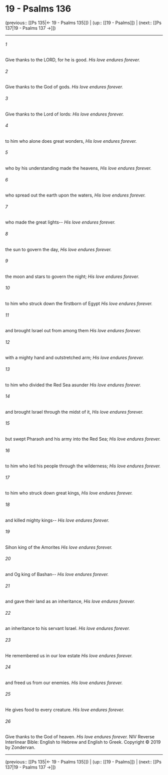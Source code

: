 # 19 - Psalms 136

(previous:: [[Ps 135|← 19 - Psalms 135]]) | (up:: [[19 - Psalms]]) | (next:: [[Ps 137|19 - Psalms 137 →]])

***


###### 1 
Give thanks to the LORD, for he is good. _His love endures forever._ 

###### 2 
Give thanks to the God of gods. _His love endures forever._ 

###### 3 
Give thanks to the Lord of lords: _His love endures forever._ 

###### 4 
to him who alone does great wonders, _His love endures forever._ 

###### 5 
who by his understanding made the heavens, _His love endures forever._ 

###### 6 
who spread out the earth upon the waters, _His love endures forever._ 

###### 7 
who made the great lights-- _His love endures forever._ 

###### 8 
the sun to govern the day, _His love endures forever._ 

###### 9 
the moon and stars to govern the night; _His love endures forever._ 

###### 10 
to him who struck down the firstborn of Egypt _His love endures forever._ 

###### 11 
and brought Israel out from among them _His love endures forever._ 

###### 12 
with a mighty hand and outstretched arm; _His love endures forever._ 

###### 13 
to him who divided the Red Sea asunder _His love endures forever._ 

###### 14 
and brought Israel through the midst of it, _His love endures forever._ 

###### 15 
but swept Pharaoh and his army into the Red Sea; _His love endures forever._ 

###### 16 
to him who led his people through the wilderness; _His love endures forever._ 

###### 17 
to him who struck down great kings, _His love endures forever._ 

###### 18 
and killed mighty kings-- _His love endures forever._ 

###### 19 
Sihon king of the Amorites _His love endures forever._ 

###### 20 
and Og king of Bashan-- _His love endures forever._ 

###### 21 
and gave their land as an inheritance, _His love endures forever._ 

###### 22 
an inheritance to his servant Israel. _His love endures forever._ 

###### 23 
He remembered us in our low estate _His love endures forever._ 

###### 24 
and freed us from our enemies. _His love endures forever._ 

###### 25 
He gives food to every creature. _His love endures forever._ 

###### 26 
Give thanks to the God of heaven. _His love endures forever._ NIV Reverse Interlinear Bible: English to Hebrew and English to Greek. Copyright © 2019 by Zondervan.

***

(previous:: [[Ps 135|← 19 - Psalms 135]]) | (up:: [[19 - Psalms]]) | (next:: [[Ps 137|19 - Psalms 137 →]])
